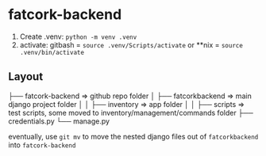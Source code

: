 # fatcork-backend

1. Create .venv: `python -m venv .venv`
2. activate: gitbash = `source .venv/Scripts/activate` or **nix = `source .venv/bin/activate`

## Layout

├── fatcork-backend  => github repo folder
│   ├── fatcorkbackend => main django project folder
│   │   ├── inventory => app folder
│   │   ├── scripts => test scripts, some moved to inventory/management/commands folder
├── credentials.py
└── manage.py


eventually, use `git mv` to move the nested django files out of `fatcorkbackend` into `fatcork-backend`

